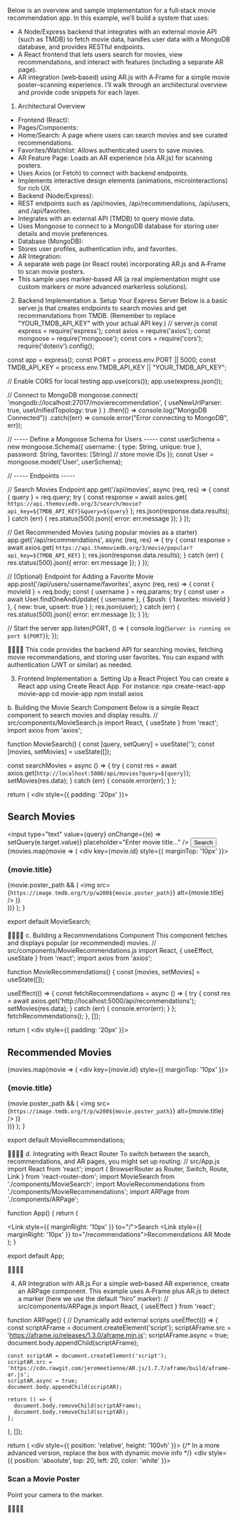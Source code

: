 Below is an overview and sample implementation for a full‑stack movie recommendation app. In this example, we’ll build a system that uses:
- A Node/Express backend that integrates with an external movie API (such as TMDB) to fetch movie data, handles user data with a MongoDB database, and provides RESTful endpoints.
- A React frontend that lets users search for movies, view recommendations, and interact with features (including a separate AR page).
- AR integration (web‑based) using AR.js with A‑Frame for a simple movie poster–scanning experience.
I’ll walk through an architectural overview and provide code snippets for each layer.

1. Architectural Overview
- Frontend (React):
- Pages/Components:
- Home/Search: A page where users can search movies and see curated recommendations.
- Favorites/Watchlist: Allows authenticated users to save movies.
- AR Feature Page: Loads an AR experience (via AR.js) for scanning posters.
- Uses Axios (or Fetch) to connect with backend endpoints.
- Implements interactive design elements (animations, microinteractions) for rich UX.
- Backend (Node/Express):
- REST endpoints such as /api/movies, /api/recommendations, /api/users, and /api/favorites.
- Integrates with an external API (TMDB) to query movie data.
- Uses Mongoose to connect to a MongoDB database for storing user details and movie preferences.
- Database (MongoDB):
- Stores user profiles, authentication info, and favorites.
- AR Integration:
- A separate web page (or React route) incorporating AR.js and A‑Frame to scan movie posters.
- This sample uses marker‑based AR (a real implementation might use custom markers or more advanced markerless solutions).

2. Backend Implementation
a. Setup Your Express Server
Below is a basic server.js that creates endpoints to search movies and get recommendations from TMDB. (Remember to replace "YOUR_TMDB_API_KEY" with your actual API key.)
// server.js
const express = require('express');
const axios = require('axios');
const mongoose = require('mongoose');
const cors = require('cors');
require('dotenv').config();

const app = express();
const PORT = process.env.PORT || 5000;
const TMDB_API_KEY = process.env.TMDB_API_KEY || "YOUR_TMDB_API_KEY";

// Enable CORS for local testing
app.use(cors());
app.use(express.json());

// Connect to MongoDB
mongoose.connect(
  'mongodb://localhost:27017/movierecommendation',
  { useNewUrlParser: true, useUnifiedTopology: true }
)
.then(() => console.log("MongoDB Connected"))
.catch((err) => console.error("Error connecting to MongoDB", err));

// ----- Define a Mongoose Schema for Users -----
const userSchema = new mongoose.Schema({
  username: { type: String, unique: true },
  password: String,
  favorites: [String] // store movie IDs
});
const User = mongoose.model('User', userSchema);

// ----- Endpoints -----

// Search Movies Endpoint
app.get('/api/movies', async (req, res) => {
  const { query } = req.query;
  try {
    const response = await axios.get(
      `https://api.themoviedb.org/3/search/movie?api_key=${TMDB_API_KEY}&query=${query}`
    );
    res.json(response.data.results);
  } catch (err) {
    res.status(500).json({ error: err.message });
  }
});

// Get Recommended Movies (using popular movies as a starter)
app.get('/api/recommendations', async (req, res) => {
  try {
    const response = await axios.get(
      `https://api.themoviedb.org/3/movie/popular?api_key=${TMDB_API_KEY}`
    );
    res.json(response.data.results);
  } catch (err) {
    res.status(500).json({ error: err.message });
  }
});

// (Optional) Endpoint for Adding a Favorite Movie
app.post('/api/users/:username/favorites', async (req, res) => {
  const { movieId } = req.body;
  const { username } = req.params;
  try {
    const user = await User.findOneAndUpdate(
      { username },
      { $push: { favorites: movieId } },
      { new: true, upsert: true }
    );
    res.json(user);
  } catch (err) {
    res.status(500).json({ error: err.message });
  }
});

// Start the server
app.listen(PORT, () => {
  console.log(`Server is running on port ${PORT}`);
});


This code provides the backend API for searching movies, fetching movie recommendations, and storing user favorites. You can expand with authentication (JWT or similar) as needed.

3. Frontend Implementation
a. Setting Up a React Project
You can create a React app using Create React App. For instance:
npx create-react-app movie-app
cd movie-app
npm install axios


b. Building the Movie Search Component
Below is a simple React component to search movies and display results.
// src/components/MovieSearch.js
import React, { useState } from 'react';
import axios from 'axios';

function MovieSearch() {
  const [query, setQuery] = useState('');
  const [movies, setMovies] = useState([]);

  const searchMovies = async () => {
    try {
      const res = await axios.get(`http://localhost:5000/api/movies?query=${query}`);
      setMovies(res.data);
    } catch (err) {
      console.error(err);
    }
  };

  return (
    <div style={{ padding: '20px' }}>
      <h2>Search Movies</h2>
      <input
        type="text"
        value={query}
        onChange={(e) => setQuery(e.target.value)}
        placeholder="Enter movie title..."
      />
      <button onClick={searchMovies}>Search</button>
      <div className="movie-list">
        {movies.map(movie => (
          <div key={movie.id} style={{ marginTop: '10px' }}>
            <h3>{movie.title}</h3>
            {movie.poster_path && (
              <img
                src={`https://image.tmdb.org/t/p/w200${movie.poster_path}`}
                alt={movie.title}
              />
            )}
          </div>
        ))}
      </div>
    </div>
  );
}

export default MovieSearch;


c. Building a Recommendations Component
This component fetches and displays popular (or recommended) movies.
// src/components/MovieRecommendations.js
import React, { useEffect, useState } from 'react';
import axios from 'axios';

function MovieRecommendations() {
  const [movies, setMovies] = useState([]);

  useEffect(() => {
    const fetchRecommendations = async () => {
      try {
        const res = await axios.get('http://localhost:5000/api/recommendations');
        setMovies(res.data);
      } catch (err) {
        console.error(err);
      }
    };
    fetchRecommendations();
  }, []);

  return (
    <div style={{ padding: '20px' }}>
      <h2>Recommended Movies</h2>
      <div className="movie-list">
        {movies.map(movie => (
          <div key={movie.id} style={{ marginTop: '10px' }}>
            <h3>{movie.title}</h3>
            {movie.poster_path && (
              <img
                src={`https://image.tmdb.org/t/p/w200${movie.poster_path}`}
                alt={movie.title}
              />
            )}
          </div>
        ))}
      </div>
    </div>
  );
}

export default MovieRecommendations;


d. Integrating with React Router
To switch between the search, recommendations, and AR pages, you might set up routing:
// src/App.js
import React from 'react';
import { BrowserRouter as Router, Switch, Route, Link } from 'react-router-dom';
import MovieSearch from './components/MovieSearch';
import MovieRecommendations from './components/MovieRecommendations';
import ARPage from './components/ARPage';

function App() {
  return (
    <Router>
      <nav>
        <Link style={{ marginRight: '10px' }} to="/">Search</Link>
        <Link style={{ marginRight: '10px' }} to="/recommendations">Recommendations</Link>
        <Link to="/ar">AR Mode</Link>
      </nav>
      <Switch>
        <Route exact path="/" component={MovieSearch} />
        <Route path="/recommendations" component={MovieRecommendations} />
        <Route path="/ar" component={ARPage} />
      </Switch>
    </Router>
  );
}

export default App;



4. AR Integration with AR.js
For a simple web‑based AR experience, create an ARPage component. This example uses A‑Frame plus AR.js to detect a marker (here we use the default “hiro” marker):
// src/components/ARPage.js
import React, { useEffect } from 'react';

function ARPage() {
  // Dynamically add external scripts
  useEffect(() => {
    const scriptAFrame = document.createElement('script');
    scriptAFrame.src = 'https://aframe.io/releases/1.3.0/aframe.min.js';
    scriptAFrame.async = true;
    document.body.appendChild(scriptAFrame);

    const scriptAR = document.createElement('script');
    scriptAR.src = 'https://cdn.rawgit.com/jeromeetienne/AR.js/1.7.7/aframe/build/aframe-ar.js';
    scriptAR.async = true;
    document.body.appendChild(scriptAR);

    return () => {
      document.body.removeChild(scriptAFrame);
      document.body.removeChild(scriptAR);
    };
  }, []);

  return (
    <div style={{ position: 'relative', height: '100vh' }}>
      <a-scene embedded arjs="trackingMethod: best;">
        <a-marker preset="hiro">
          <a-box position="0 0.5 0" material="color: yellow;"></a-box>
          {/* In a more advanced version, replace the box with dynamic movie info */}
        </a-marker>
        <a-entity camera></a-entity>
      </a-scene>
      <div style={{ position: 'absolute', top: 20, left: 20, color: 'white' }}>
        <h3>Scan a Movie Poster</h3>
        <p>Point your camera to the marker.</p>
      </div>


